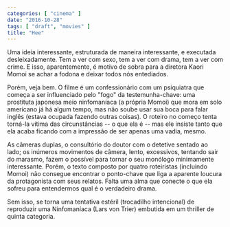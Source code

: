 ```yaml
---
categories: [ "cinema" ]
date: "2016-10-28"
tags: [ "draft", "movies" ]
title: "Hee"
---
```

Uma ideia interessante, estruturada de maneira interessante, e executada
desleixadamente. Tem a ver com sexo, tem a ver com drama, tem a ver com
crime. E isso, aparentemente, é motivo de sobra para a diretora Kaori
Momoi se achar a fodona e deixar todos nós entediados.

Porém, veja bem. O filme é um confessionário com um psiquiatra
que começa a ser influenciado pelo "fogo" da testemunha-chave: uma
prostituta japonesa meio ninfomaníaca (a própria Momoi) que mora em
solo americano já há algum tempo, mas não soube usar sua boca para
falar inglês (estava ocupada fazendo outras coisas). O roteiro no
começo tenta torná-la vítima das circunstâncias -- o que ela é --
mas ele insiste tanto que ela acaba ficando com a impressão de ser
apenas uma vadia, mesmo.

As câmeras duplas, o consultório do doutor com o detetive sentado ao
lado; os inúmeros movimentos de câmera, lento, excessivos, tentando
sair do marasmo, fazem o possível para tornar o seu monólogo minimamente
interessante. Porém, o texto composto por quatro roteiristas (incluindo
Momoi) não consegue encontrar o ponto-chave que liga a aparente loucura
da protagonista com seus relatos. Falta uma alma que conecte o que ela
sofreu para entendermos qual é o verdadeiro drama.

Sem isso, se torna uma tentativa estéril (trocadilho intencional) de
reproduzir uma Ninfomaníaca (Lars von Trier) embutida em um thriller
de quinta categoria.

